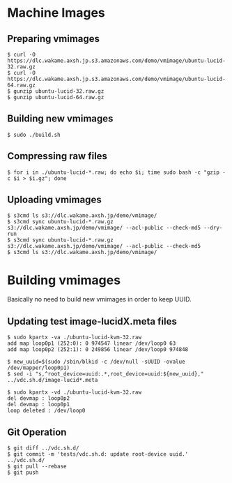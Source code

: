 # Machine Images

## Preparing vmimages

    $ curl -O https://dlc.wakame.axsh.jp.s3.amazonaws.com/demo/vmimage/ubuntu-lucid-32.raw.gz
    $ curl -O https://dlc.wakame.axsh.jp.s3.amazonaws.com/demo/vmimage/ubuntu-lucid-64.raw.gz
    $ gunzip ubuntu-lucid-32.raw.gz
    $ gunzip ubuntu-lucid-64.raw.gz

## Building new vmimages

    $ sudo ./build.sh

## Compressing raw files

    $ for i in ./ubuntu-lucid-*.raw; do echo $i; time sudo bash -c "gzip -c $i > $i.gz"; done

## Uploading vmimages

    $ s3cmd ls s3://dlc.wakame.axsh.jp/demo/vmimage/
    $ s3cmd sync ubuntu-lucid-*.raw.gz s3://dlc.wakame.axsh.jp/demo/vmimage/ --acl-public --check-md5 --dry-run
    $ s3cmd sync ubuntu-lucid-*.raw.gz s3://dlc.wakame.axsh.jp/demo/vmimage/ --acl-public --check-md5
    $ s3cmd ls s3://dlc.wakame.axsh.jp/demo/vmimage/


# Building vmimages

Basically no need to build new vmimages in order to keep UUID.

## Updating test image-lucidX.meta files

    $ sudo kpartx -va ./ubuntu-lucid-kvm-32.raw
    add map loop0p1 (252:0): 0 974547 linear /dev/loop0 63
    add map loop0p2 (252:1): 0 249856 linear /dev/loop0 974848

    $ new_uuid=$(sudo /sbin/blkid -c /dev/null -sUUID -ovalue /dev/mapper/loop0p1)
    $ sed -i "s,^root_device=uuid:.*,root_device=uuid:${new_uuid},"  ../vdc.sh.d/image-lucid*.meta

    $ sudo kpartx -vd ./ubuntu-lucid-kvm-32.raw
    del devmap : loop0p2
    del devmap : loop0p1
    loop deleted : /dev/loop0

## Git Operation

    $ git diff ../vdc.sh.d/
    $ git commit -m 'tests/vdc.sh.d: update root-device uuid.' ../vdc.sh.d/
    $ git pull --rebase
    $ git push
